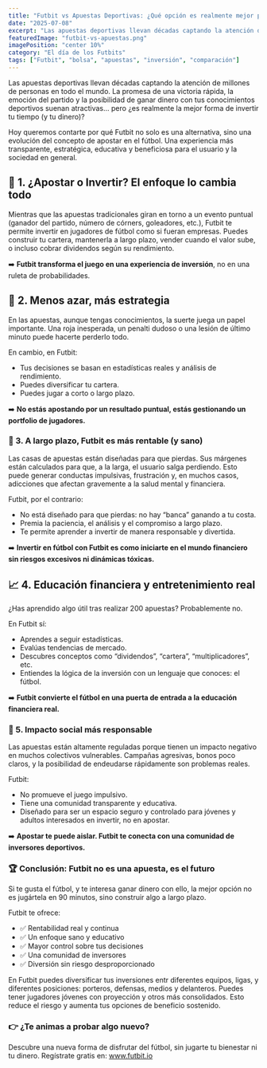 ```yaml
---
title: "Futbit vs Apuestas Deportivas: ¿Qué opción es realmente mejor para ti?"
date: "2025-07-08"
excerpt: "Las apuestas deportivas llevan décadas captando la atención de millones de personas en todo el mundo. La posibilidad de ganar dinero suenan atractiva... pero ¿es realmente la mejor forma de invertir tu tiempo y dinero?"
featuredImage: "futbit-vs-apuestas.png"
imagePosition: "center 10%"
category: "El día de los Futbits"
tags: ["Futbit", "bolsa", "apuestas", "inversión", "comparación"]
---
```


Las apuestas deportivas llevan décadas captando la atención de millones de personas en todo el mundo. La promesa de una victoria rápida, la emoción del partido y la posibilidad de ganar dinero con tus conocimientos deportivos suenan atractivas... pero ¿es realmente la mejor forma de invertir tu tiempo (y tu dinero)?

Hoy queremos contarte por qué Futbit no solo es una alternativa, sino una evolución del concepto de apostar en el fútbol. Una experiencia más transparente, estratégica, educativa y beneficiosa para el usuario y la sociedad en general.  

## 🎰 1. ¿Apostar o Invertir? El enfoque lo cambia todo

Mientras que las apuestas tradicionales giran en torno a un evento puntual (ganador del partido, número de córners, goleadores, etc.), Futbit te permite invertir en jugadores de fútbol como si fueran empresas. Puedes construir tu cartera, mantenerla a largo plazo, vender cuando el valor sube, o incluso cobrar dividendos según su rendimiento.

➡️ **Futbit transforma el juego en una experiencia de inversión**, no en una ruleta de probabilidades.


## 🧠 2. Menos azar, más estrategia

En las apuestas, aunque tengas conocimientos, la suerte juega un papel importante. Una roja inesperada, un penalti dudoso o una lesión de último minuto puede hacerte perderlo todo.

En cambio, en Futbit:
- Tus decisiones se basan en estadísticas reales y análisis de rendimiento.
- Puedes diversificar tu cartera.
- Puedes jugar a corto o largo plazo.

➡️ **No estás apostando por un resultado puntual, estás gestionando un portfolio de jugadores.**


### 💸 3. A largo plazo, Futbit es más rentable (y sano)
Las casas de apuestas están diseñadas para que pierdas. Sus márgenes están calculados para que, a la larga, el usuario salga perdiendo. Esto puede generar conductas impulsivas, frustración y, en muchos casos, adicciones que afectan gravemente a la salud mental y financiera.

Futbit, por el contrario:
- No está diseñado para que pierdas: no hay “banca” ganando a tu costa.
- Premia la paciencia, el análisis y el compromiso a largo plazo.
- Te permite aprender a invertir de manera responsable y divertida.

➡️ **Invertir en fútbol con Futbit es como iniciarte en el mundo financiero sin riesgos excesivos ni dinámicas tóxicas.**


## 📈 4. Educación financiera y entretenimiento real

¿Has aprendido algo útil tras realizar 200 apuestas? Probablemente no.

En Futbit sí:
- Aprendes a seguir estadísticas.
- Evalúas tendencias de mercado.
- Descubres conceptos como “dividendos”, “cartera”, “multiplicadores”, etc.
- Entiendes la lógica de la inversión con un lenguaje que conoces: el fútbol.

➡️ **Futbit convierte el fútbol en una puerta de entrada a la educación financiera real.**


### 🌱 5. Impacto social más responsable
Las apuestas están altamente reguladas porque tienen un impacto negativo en muchos colectivos vulnerables. Campañas agresivas, bonos poco claros, y la posibilidad de endeudarse rápidamente son problemas reales.

Futbit:
- No promueve el juego impulsivo.
- Tiene una comunidad transparente y educativa.
- Diseñado para ser un espacio seguro y controlado para jóvenes y adultos interesados en invertir, no en apostar.

➡️ **Apostar te puede aislar. Futbit te conecta con una comunidad de inversores deportivos.**


### 🏆 Conclusión: Futbit no es una apuesta, es el futuro
Si te gusta el fútbol, y te interesa ganar dinero con ello, la mejor opción no es jugártela en 90 minutos, sino construir algo a largo plazo.

Futbit te ofrece:
 - ✅ Rentabilidad real y continua
 - ✅ Un enfoque sano y educativo
 - ✅ Mayor control sobre tus decisiones
 - ✅ Una comunidad de inversores
 - ✅ Diversión sin riesgo desproporcionado

En Futbit puedes diversificar tus inversiones entr diferentes equipos, ligas, y diferentes posiciones: porteros, defensas, medios y delanteros. Puedes tener jugadores jóvenes con proyección y otros más consolidados. Esto reduce el riesgo y aumenta tus opciones de beneficio sostenido.

### 👉 ¿Te animas a probar algo nuevo?
Descubre una nueva forma de disfrutar del fútbol, sin jugarte tu bienestar ni tu dinero.
Regístrate gratis en: www.futbit.io

